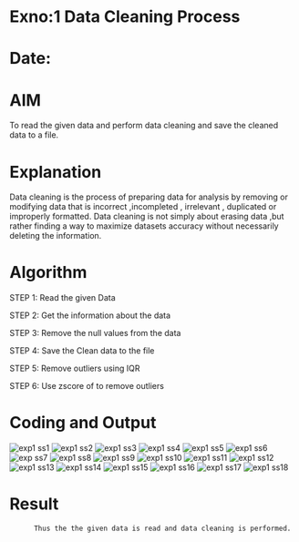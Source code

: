 # Exno:1  Data Cleaning Process
# Date:
# AIM
To read the given data and perform data cleaning and save the cleaned data to a file.

# Explanation
Data cleaning is the process of preparing data for analysis by removing or modifying data that is incorrect ,incompleted , irrelevant , duplicated or improperly formatted. Data cleaning is not simply about erasing data ,but rather finding a way to maximize datasets accuracy without necessarily deleting the information.

# Algorithm
STEP 1: Read the given Data

STEP 2: Get the information about the data

STEP 3: Remove the null values from the data

STEP 4: Save the Clean data to the file

STEP 5: Remove outliers using IQR

STEP 6: Use zscore of to remove outliers

# Coding and Output
![exp1 ss1](https://github.com/smriti1910/exno1/assets/133334803/b3120400-d7be-4921-8c14-4deced8da0c5)
![exp1 ss2](https://github.com/smriti1910/exno1/assets/133334803/bb9ef109-5911-41c2-b3b0-ae292315c26c)
![exp1 ss3](https://github.com/smriti1910/exno1/assets/133334803/5bed8c54-a103-47b9-a688-5c2453c2c910)
![exp1 ss4](https://github.com/smriti1910/exno1/assets/133334803/9e19cee0-4f67-4f67-b33a-12e21f5c110c)
![exp1 ss5](https://github.com/smriti1910/exno1/assets/133334803/e2fdf0e8-3c96-46e7-9252-1d4059d6b503)
![exp1 ss6](https://github.com/smriti1910/exno1/assets/133334803/496efee6-7d7f-4b50-83ec-d7bc60a02b0e)
![exp ss7](https://github.com/smriti1910/exno1/assets/133334803/ce1c6e43-f560-401b-9f3b-eb0c615b3dcf)
![exp1 ss8](https://github.com/smriti1910/exno1/assets/133334803/31c235c0-31ee-4857-b47e-059925ec6b4f)
![exp1 ss9](https://github.com/smriti1910/exno1/assets/133334803/1c3aa0ed-e7ac-4307-af30-5090dc27814b)
![exp1 ss10](https://github.com/smriti1910/exno1/assets/133334803/e18d88a1-5b17-4f00-9d74-dca5c93de329)
![exp1 ss11](https://github.com/smriti1910/exno1/assets/133334803/18e08ed9-9984-4d8c-a8d6-4224365e5768)
![exp1 ss12](https://github.com/smriti1910/exno1/assets/133334803/0681a076-328a-4baf-b4ed-0547372b7114)
![exp1 ss13](https://github.com/smriti1910/exno1/assets/133334803/271dfd87-99aa-41c3-8e5c-efb0160542e9)
![exp1 ss14](https://github.com/smriti1910/exno1/assets/133334803/beccf70d-0ea8-47fc-90a8-3d6b64f65ece)
![exp1 ss15](https://github.com/smriti1910/exno1/assets/133334803/0e88e24c-4145-4dab-a5fe-77a50ad9303a)
![exp1 ss16](https://github.com/smriti1910/exno1/assets/133334803/8fa6d885-febb-4d3e-a87e-d5ece2923dfe)
![exp1 ss17](https://github.com/smriti1910/exno1/assets/133334803/e100718a-b9f0-42b5-b0fd-dbd6db69d2b4)
![exp1 ss18](https://github.com/smriti1910/exno1/assets/133334803/83507b95-ceaf-45c6-9b8b-807e9ed26310)


# Result
          Thus the the given data is read and data cleaning is performed.
